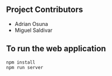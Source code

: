 ## Project Contributors

+ Adrian Osuna
+ Miguel Saldivar

## To run the web application
```
npm install
npm run server
```
